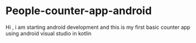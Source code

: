 # People-counter-app-android
Hi , i am starting android development and this is my first basic counter app using android visual studio in kotlin
